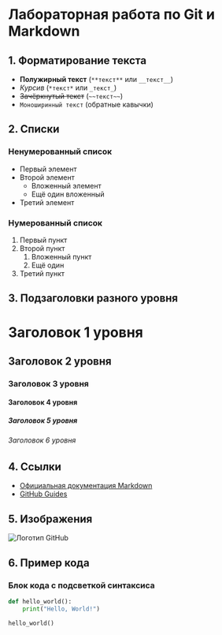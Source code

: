 # Лабораторная работа по Git и Markdown

## 1. Форматирование текста
- **Полужирный текст** (`**текст**` или `__текст__`)
- *Курсив* (`*текст*` или `_текст_`)
- ~~Зачёркнутый текст~~ (`~~текст~~`)
- `Моноширинный текст` (обратные кавычки)

## 2. Списки

### Ненумерованный список
- Первый элемент
- Второй элемент
  - Вложенный элемент
  - Ещё один вложенный
- Третий элемент

### Нумерованный список
1. Первый пункт
2. Второй пункт
   1. Вложенный пункт
   2. Ещё один
3. Третий пункт

## 3. Подзаголовки разного уровня
# Заголовок 1 уровня
## Заголовок 2 уровня
### Заголовок 3 уровня
#### Заголовок 4 уровня
##### Заголовок 5 уровня
###### Заголовок 6 уровня

## 4. Ссылки
- [Официальная документация Markdown](https://www.markdownguide.org/)
- [GitHub Guides](https://guides.github.com/)

## 5. Изображения
![Логотип GitHub](https://github.githubassets.com/images/modules/logos_page/GitHub-Mark.png)

## 6. Пример кода

### Блок кода с подсветкой синтаксиса
```python
def hello_world():
    print("Hello, World!")

hello_world()
